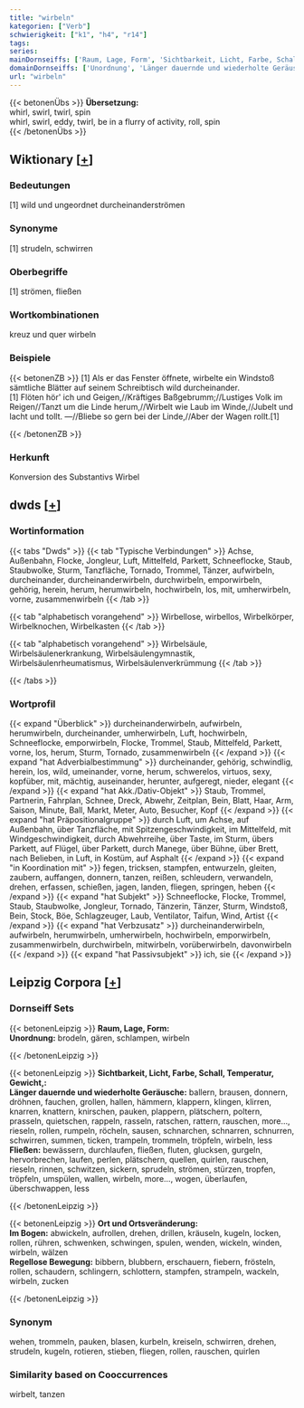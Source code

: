 ```yaml
---
title: "wirbeln"
kategorien: ["Verb"]
schwierigkeit: ["k1", "h4", "r14"]
tags:
series:
mainDornseiffs: ['Raum, Lage, Form', 'Sichtbarkeit, Licht, Farbe, Schall, Temperatur, Gewicht,', 'Ort und Ortsveränderung']
domainDornseiffs: ['Unordnung', 'Länger dauernde und wiederholte Geräusche', 'Fließen', 'Im Bogen', 'Regellose Bewegung']
url: "wirbeln"
---
```


{{< betonenÜbs >}}
**Übersetzung:**  
whirl, swirl, twirl, spin  
whirl, swirl, eddy, twirl, be in a flurry of activity, roll, spin  
{{< /betonenÜbs >}}

## Wiktionary [[+](https://de.wiktionary.org/wiki/wirbeln)]

### Bedeutungen
[1] wild und ungeordnet durcheinanderströmen  

### Synonyme
[1] strudeln, schwirren  

### Oberbegriffe
[1] strömen, fließen  

### Wortkombinationen
kreuz und quer wirbeln  

### Beispiele
{{< betonenZB >}}
[1] Als er das Fenster öffnete, wirbelte ein Windstoß sämtliche Blätter auf seinem Schreibtisch wild durcheinander.  
[1] Flöten hör' ich und Geigen,//Kräftiges Baßgebrumm;//Lustiges Volk im Reigen//Tanzt um die Linde herum,//Wirbelt wie Laub im Winde,//Jubelt und lacht und tollt. —//Bliebe so gern bei der Linde,//Aber der Wagen rollt.[1]  

{{< /betonenZB >}}
### Herkunft
Konversion des Substantivs Wirbel  



## dwds [[+](https://www.dwds.de/wb/wirbeln)]

### Wortinformation
{{< tabs "Dwds" >}}
{{< tab "Typische Verbindungen" >}}
Achse, Außenbahn, Flocke, Jongleur, Luft, Mittelfeld, Parkett, Schneeflocke, Staub, Staubwolke, Sturm, Tanzfläche, Tornado, Trommel, Tänzer, aufwirbeln, durcheinander, durcheinanderwirbeln, durchwirbeln, emporwirbeln, gehörig, herein, herum, herumwirbeln, hochwirbeln, los, mit, umherwirbeln, vorne, zusammenwirbeln
{{< /tab >}}

{{< tab "alphabetisch vorangehend" >}}
Wirbellose, wirbellos, Wirbelkörper, Wirbelknochen, Wirbelkasten
{{< /tab >}}

{{< tab "alphabetisch vorangehend" >}}
Wirbelsäule, Wirbelsäulenerkrankung, Wirbelsäulengymnastik, Wirbelsäulenrheumatismus, Wirbelsäulenverkrümmung
{{< /tab >}}

{{< /tabs >}}

### Wortprofil
{{< expand "Überblick" >}} durcheinanderwirbeln, aufwirbeln, herumwirbeln, durcheinander, umherwirbeln, Luft, hochwirbeln, Schneeflocke, emporwirbeln, Flocke, Trommel, Staub, Mittelfeld, Parkett, vorne, los, herum, Sturm, Tornado, zusammenwirbeln {{< /expand >}}
{{< expand "hat Adverbialbestimmung" >}} durcheinander, gehörig, schwindlig, herein, los, wild, umeinander, vorne, herum, schwerelos, virtuos, sexy, kopfüber, mit, mächtig, auseinander, herunter, aufgeregt, nieder, elegant {{< /expand >}}
{{< expand "hat Akk./Dativ-Objekt" >}} Staub, Trommel, Partnerin, Fahrplan, Schnee, Dreck, Abwehr, Zeitplan, Bein, Blatt, Haar, Arm, Saison, Minute, Ball, Markt, Meter, Auto, Besucher, Kopf {{< /expand >}}
{{< expand "hat Präpositionalgruppe" >}} durch Luft, um Achse, auf Außenbahn, über Tanzfläche, mit Spitzengeschwindigkeit, im Mittelfeld, mit Windgeschwindigkeit, durch Abwehrreihe, über Taste, im Sturm, übers Parkett, auf Flügel, über Parkett, durch Manege, über Bühne, über Brett, nach Belieben, in Luft, in Kostüm, auf Asphalt {{< /expand >}}
{{< expand "in Koordination mit" >}} fegen, tricksen, stampfen, entwurzeln, gleiten, zaubern, auffangen, donnern, tanzen, reißen, schleudern, verwandeln, drehen, erfassen, schießen, jagen, landen, fliegen, springen, heben {{< /expand >}}
{{< expand "hat Subjekt" >}} Schneeflocke, Flocke, Trommel, Staub, Staubwolke, Jongleur, Tornado, Tänzerin, Tänzer, Sturm, Windstoß, Bein, Stock, Böe, Schlagzeuger, Laub, Ventilator, Taifun, Wind, Artist {{< /expand >}}
{{< expand "hat Verbzusatz" >}} durcheinanderwirbeln, aufwirbeln, herumwirbeln, umherwirbeln, hochwirbeln, emporwirbeln, zusammenwirbeln, durchwirbeln, mitwirbeln, vorüberwirbeln, davonwirbeln {{< /expand >}}
{{< expand "hat Passivsubjekt" >}} ich, sie {{< /expand >}}

## Leipzig Corpora [[+](https://corpora.uni-leipzig.de/en/res?word=wirbeln&corpusId=deu_newscrawl-public_2018)]

### Dornseiff Sets
{{< betonenLeipzig >}}
**Raum, Lage, Form:**  
**Unordnung:** brodeln, gären, schlampen, wirbeln  

{{< /betonenLeipzig >}}


{{< betonenLeipzig >}}
**Sichtbarkeit, Licht, Farbe, Schall, Temperatur, Gewicht,:**  
**Länger dauernde und wiederholte Geräusche:** ballern, brausen, donnern, dröhnen, fauchen, grollen, hallen, hämmern, klappern, klingen, klirren, knarren, knattern, knirschen, pauken, plappern, plätschern, poltern, prasseln, quietschen, rappeln, rasseln, ratschen, rattern, rauschen, more..., rieseln, rollen, rumpeln, röcheln, sausen, schnarchen, schnarren, schnurren, schwirren, summen, ticken, trampeln, trommeln, tröpfeln, wirbeln, less  
**Fließen:** bewässern, durchlaufen, fließen, fluten, glucksen, gurgeln, hervorbrechen, laufen, perlen, plätschern, quellen, quirlen, rauschen, rieseln, rinnen, schwitzen, sickern, sprudeln, strömen, stürzen, tropfen, tröpfeln, umspülen, wallen, wirbeln, more..., wogen, überlaufen, überschwappen, less  

{{< /betonenLeipzig >}}


{{< betonenLeipzig >}}
**Ort und Ortsveränderung:**  
**Im Bogen:** abwickeln, aufrollen, drehen, drillen, kräuseln, kugeln, locken, rollen, rühren, schwenken, schwingen, spulen, wenden, wickeln, winden, wirbeln, wälzen  
**Regellose Bewegung:** bibbern, blubbern, erschauern, fiebern, frösteln, rollen, schaudern, schlingern, schlottern, stampfen, strampeln, wackeln, wirbeln, zucken  

{{< /betonenLeipzig >}}

### Synonym
wehen, trommeln, pauken, blasen, kurbeln, kreiseln, schwirren, drehen, strudeln, kugeln, rotieren, stieben, fliegen, rollen, rauschen, quirlen


### Similarity based on Cooccurrences
wirbelt, tanzen

